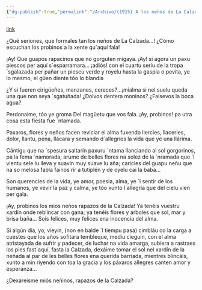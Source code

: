 ```yaml
---
{"dg-publish":true,"permalink":"/Archivo/(1915) A los neños de La Calzada/","tags":["#Siglo_20","central","a1915","Pachín_de_Melás","escrito","Gijón","poema"]}
---
```


[link](https://pachindemelas.com/Obras/PoeFueVol01.htm)

¿Qué seriones, que formales
tan los neños de La Calzada…!
¿Cómo escuchan los probinos
a la xente qu´aquí fala!

¡Ay! Que guapos rapacinos
que no gorguten migaya.
¡Ay! si agora un paxu piescos
per aquí s´esparramara…
¡adiós! con el cuartu seriu
de la tropa ´sgalazada
per pañar un piescu verde
y royelu hasta la gaspia
o pevita, ye lo mesmo,
el güen diente tóo lo blandia

¿Y si fueren cirigüeñes,
manzanes, cereces?…¡mialma
si nel suelu queda una
que non seya ´sgatuñada!
¿Doivos dentera moninos?
¿Faisevos la boca agua?

Perdonaime, tóo ye groma
Del magüetu que vos fala.
¡Ay, probinos! pa utra cosa
esta fiesta fue ´ntamada.

Paxaros, flores y neños
facen reviciar el alma
fuxendo llercies, llaceries,
dolor, llantu, pena, llácara
y semando d´allegríes
la vida que ye una llárima.

Cántigu que na ´spesura
saltarín paxuru ´ntama
llanciando al sol gorgorinos,
pa la fema ´namorada;
arume de belles flores
na solez de la ´nramada
que ´l vientu sele lu lleva
y suavin muy suave lu aña;
caricies del guapu neñu
que na so melosa fabla
faínos rir a tutiplén
y de oyelu cai la baba…

Son querencies de la vida,
ye amor, poesia, alma,
ye ´l sentir de los humanos,
ye vevir la paz y calma,
ye tóo xunto l´allegría
que del cielu vien per gala.

¡Ay, probinos los mios neños
rapazos de la Calzada!
Ya tenéis vuestru xardín
onde reblincar con gana;
ya tenéis flores y árboles
que sol, mar y brisa baña…
Sois felices, muy felices
ena inocencia del alma.

Si algún día, yo, vieyín,
(non en balde ´l tiempu pasa)
cimbláu co la carga a cuestes
que los años sofitara
tembleque, mediu cieguín,
con el alma atristayada
de sufrir y padecer,
de luchar na vida amarga,
subiera a rastraes los pies
fast´aquí, fasta la Calzada,
dexáime tomar el sol
nel xardín de la neñada
al par de les belles flores
ena querida barriada,
mientres blincáis, xunto a min
riyendo con toa la gracia
y los páxaros allegres
canten amor y esperanza…

¿Dexareisme miós neñinos,
rapazos de la Calzada?